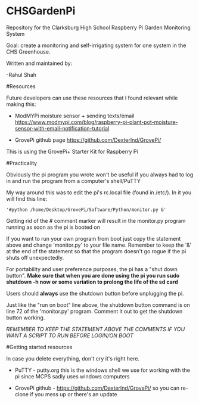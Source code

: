 # CHSGardenPi

Repository for the Clarksburg High School Raspberry Pi Garden Monitoring System 

Goal: create a monitoring and self-irrigating system for one system in the CHS Greenhouse.

Written and maintained by:

-Rahul Shah

#Resources

Future developers can use these resources that I found relevant while making this:

* ModMYPi moisture sensor + sending texts/email https://www.modmypi.com/blog/raspberry-pi-plant-pot-moisture-sensor-with-email-notification-tutorial

* GrovePi github page https://github.com/DexterInd/GrovePi/

This is using the GrovePi+ Starter Kit for Raspberry Pi

#Practicality

Obviously the pi program you wrote won't be useful if you always had to log in and run the program from a computer's shell/PuTTY

My way around this was to edit the pi's rc.local file (found in /etc/). In it you will find this line:

    '#python /home/Desktop/GrovePi/Software/Python/monitor.py &'

Getting rid of the \# comment marker will result in the monitor.py program running as soon as the pi is booted on

If you want to run your own program from boot just copy the statement above and change 'monitor.py' to your file name. 
Remember to keep the '&' at the end of the statement so that the program doesn't go rogue if the pi shuts off unexpectedly.

For portability and user preference purposes, the pi has a "shut down button". **Make sure that when you are done using the pi you run sudo shutdown -h now or some variation to prolong the life of the sd card**

Users should **always** use the shutdown button before unplugging the pi. 

Just like the "run on boot" line above, the shutdown button command is on line 72 of the 'monitor.py' program. Comment it out to get the shutdown button working.

*REMEMBER TO KEEP THE STATEMENT ABOVE THE COMMENTS IF YOU WANT A SCRIPT TO RUN BEFORE LOGIN/ON BOOT*


#Getting started resources

In case you delete everything, don't cry it's right here.

* PuTTY - putty.org this is the windows shell we use for working with the pi since MCPS sadly uses windows computers 

* GrovePi github - https://github.com/DexterInd/GrovePi/ so you can re-clone if you mess up or there's an update





